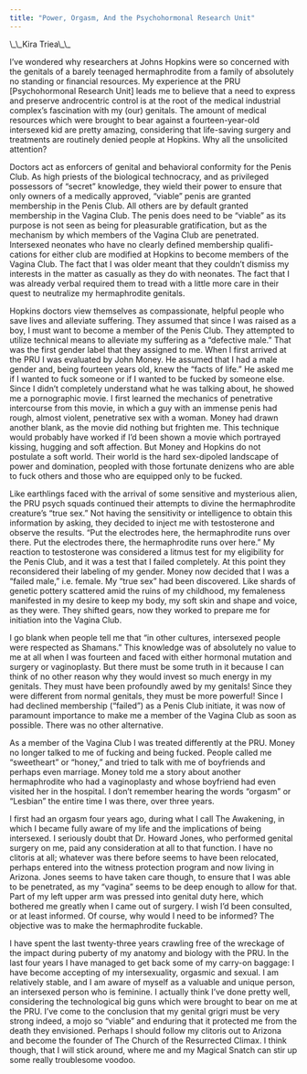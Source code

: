 ```yaml
---
title: "Power, Orgasm, And the Psychohormonal Research Unit"
---
```


<p>\_\_Kira Triea\_\_  </p>

<p>I&#8217;ve wondered why researchers at Johns Hopkins were so concerned with the genitals of a barely teenaged hermaphrodite from a family of absolutely no standing or financial resources. My experience at the <span class="caps">PRU</span> [Psychohormonal Research Unit] leads me to believe that a need to express and preserve androcentric control is at the root of the medical industrial complex&#8217;s fascination with my (our) genitals. The amount of medical resources which were brought to bear against a fourteen-year-old intersexed kid are pretty amazing, considering that life-saving surgery and treatments are routinely denied people at Hopkins. Why all the unsolicited attention?  </p>

<p>Doctors act as enforcers of genital and behavioral conformity for the Penis Club. As high priests of the biological technocracy, and as privileged possessors of &#8220;secret&#8221; knowledge, they wield their power to ensure that only owners of a medically approved, &#8220;viable&#8221; penis are granted membership in the Penis Club. All others are by default granted membership in the Vagina Club. The penis does need to be &#8220;viable&#8221; as its purpose is not seen as being for pleasurable gratification, but as the mechanism by which members of the Vagina Club are penetrated. Intersexed neonates who have no clearly defined membership qualifi- cations for either club are modified at Hopkins to become members of the Vagina Club. The fact that I was older meant that they couldn&#8217;t dismiss my interests in the matter as casually as they do with neonates. The fact that I was already verbal required them to tread with a little more care in their quest to neutralize my hermaphrodite genitals.  </p>

<p>Hopkins doctors view themselves as compassionate, helpful people who save lives and alleviate suffering. They assumed that since I was raised as a boy, I must want to become a member of the Penis Club. They attempted to utilize technical means to alleviate my suffering as a &#8220;defective male.&#8221; That was the first gender label that they assigned to me. When I first arrived at the <span class="caps">PRU</span> I was evaluated by John Money. He assumed that I had a male gender and, being fourteen years old, knew the &#8220;facts of life.&#8221; He asked me if I wanted to fuck someone or if I wanted to be fucked by someone else. Since I didn&#8217;t completely understand what he was talking about, he showed me a pornographic movie. I first learned the mechanics of penetrative intercourse from this movie, in which a guy with an immense penis had rough, almost violent, penetrative sex with a woman. Money had drawn another blank, as the movie did nothing but frighten me. This technique would probably have worked if I&#8217;d been shown a movie which portrayed kissing, hugging and soft affection. But Money and Hopkins do not postulate a soft world. Their world is the hard sex-dipoled landscape of power and domination, peopled with those fortunate denizens who are able to fuck others and those who are equipped only to be fucked.  </p>

<p>Like earthlings faced with the arrival of some sensitive and mysterious alien, the <span class="caps">PRU</span> psych squads continued their attempts to divine the hermaphrodite creature&#8217;s &#8220;true sex.&#8221; Not having the sensitivity or intelligence to obtain this information by asking, they decided to inject me with testosterone and observe the results. &#8220;Put the electrodes here, the hermaphrodite runs over there. Put the electrodes there, the hermaphrodite runs over here.&#8221; My reaction to testosterone was considered a litmus test for my eligibility for the Penis Club, and it was a test that I failed completely. At this point they reconsidered their labeling of my gender. Money now decided that I was a &#8220;failed male,&#8221; i.e. female. My &#8220;true sex&#8221; had been discovered. Like shards of genetic pottery scattered amid the ruins of my childhood, my femaleness manifested in my desire to keep my body, my soft skin and shape and voice, as they were. They shifted gears, now they worked to prepare me for initiation into the Vagina Club.  </p>

<p>I go blank when people tell me that &#8220;in other cultures, intersexed people were respected as Shamans.&#8221; This knowledge was of absolutely no value to me at all when I was fourteen and faced with either hormonal mutation and surgery or vaginoplasty. But there must be some truth in it because I can think of no other reason why they would invest so much energy in my genitals. They must have been profoundly awed by my genitals! Since they were different from normal genitals, they must be more powerful! Since I had declined membership (&#8220;failed&#8221;) as a Penis Club initiate, it was now of paramount importance to make me a member of the Vagina Club as soon as possible. There was no other alternative.  </p>

<p>As a member of the Vagina Club I was treated differently at the <span class="caps">PRU</span>. Money no longer talked to me of fucking and being fucked. People called me &#8220;sweetheart&#8221; or &#8220;honey,&#8221; and tried to talk with me of boyfriends and perhaps even marriage. Money told me a story about another hermaphrodite who had a vaginoplasty and whose boyfriend had even visited her in the hospital. I don&#8217;t remember hearing the words &#8220;orgasm&#8221; or &#8220;Lesbian&#8221; the entire time I was there, over three years.  </p>

<p>I first had an orgasm four years ago, during what I call The Awakening, in which I became fully aware of my life and the implications of being intersexed. I seriously doubt that Dr. Howard Jones, who performed genital surgery on me, paid any consideration at all to that function. I have no clitoris at all; whatever was there before seems to have been relocated, perhaps entered into the witness protection program and now living in Arizona. Jones seems to have taken care though, to ensure that I was able to be penetrated, as my &#8220;vagina&#8221; seems to be deep enough to allow for that. Part of my left upper arm was pressed into genital duty here, which bothered me greatly when I came out of surgery. I wish I&#8217;d been consulted, or at least informed. Of course, why would I need to be informed? The objective was to make the hermaphrodite fuckable.  </p>

<p>I have spent the last twenty-three years crawling free of the wreckage of the impact during puberty of my anatomy and biology with the <span class="caps">PRU</span>. In the last four years I have managed to get back some of my carry-on baggage: I have become accepting of my intersexuality, orgasmic and sexual. I am relatively stable, and I am aware of myself as a valuable and unique person, an intersexed person who is feminine. I actually think I&#8217;ve done pretty well, considering the technological big guns which were brought to bear on me at the <span class="caps">PRU</span>. I&#8217;ve come to the conclusion that my genital grigri must be very strong indeed, a mojo so &#8220;viable&#8221; and enduring that it protected me from the death they envisioned. Perhaps I should follow my clitoris out to Arizona and become the founder of The Church of the Resurrected Climax. I think though, that I will stick around, where me and my Magical Snatch can stir up some really troublesome voodoo.</p>